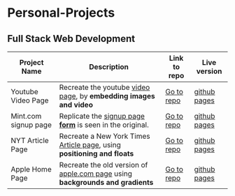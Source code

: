 # Personal-Projects

## Full Stack Web Development

| Project Name  | Description | Link to repo  | Live version |
| ------------- | ------------- | ------------- | ------------- |
| Youtube Video Page  | Recreate the youtube [video page](https://www.youtube.com/watch?v=V74l_zS1x8E), by **embedding images and video**  | [Go to repo](https://github.com/keshav-c/youtube-page)  | [github pages](https://keshav-c.github.io/youtube-page/)  |
| Mint.com signup page  | Replicate the [signup page **form**](https://wwws.mint.com/login.event?task=S) is seen in the original. | [Go to repo](https://github.com/keshav-c/mint-signup)  | [github pages](https://keshav-c.github.io/mint-signup/index.html)  |
| NYT Article Page | Recreate a New York Times [Article page](https://www.nytimes.com/2014/03/18/science/space/detection-of-waves-in-space-buttresses-landmark-theory-of-big-bang.html?_r=0), using **positioning and floats** | [Go to repo](https://github.com/keshav-c/nytimes) | [github pages](https://keshav-c.github.io/nytimes/index.html) |
| Apple Home Page | Recreate the old version of [apple.com page](https://web.archive.org/web/20140301004610/http://www.apple.com/) using **backgrounds and gradients** | [Go to repo](https://github.com/keshav-c/apple-page) | [github pages](https://keshav-c.github.io/apple-page/index.html) |
